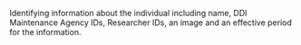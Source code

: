 Identifying information about the individual including name, DDI Maintenance Agency IDs, Researcher IDs, an image and an effective period for the information.